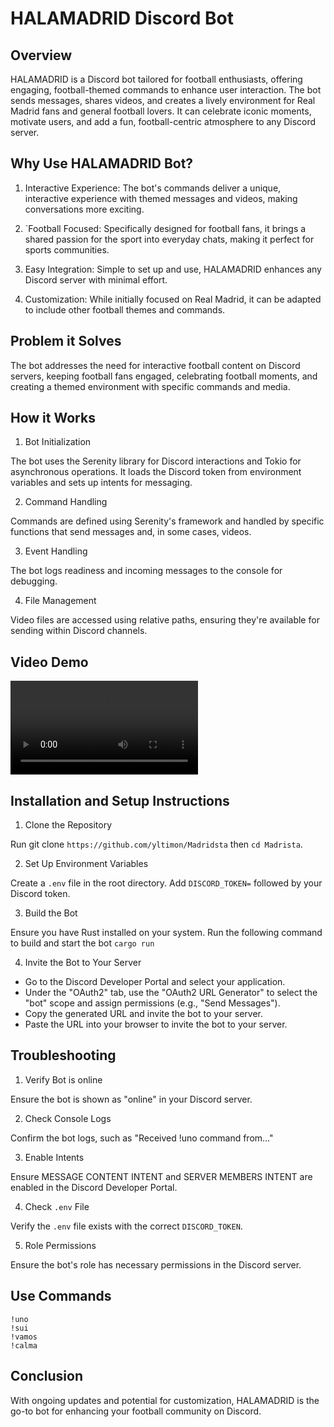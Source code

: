 # HALAMADRID Discord Bot

## Overview

HALAMADRID is a Discord bot tailored for football enthusiasts, offering engaging, football-themed commands to enhance user interaction. The bot sends messages, shares videos, and creates a lively environment for Real Madrid fans and general football lovers. It can celebrate iconic moments, motivate users, and add a fun, football-centric atmosphere to any Discord server.

## Why Use HALAMADRID Bot?

1. Interactive Experience: The bot's commands deliver a unique, interactive experience with themed messages and videos, making conversations more exciting.

2. `Football Focused: Specifically designed for football fans, it brings a shared passion for the sport into everyday chats, making it perfect for sports communities.

3. Easy Integration: Simple to set up and use, HALAMADRID enhances any Discord server with minimal effort.

4. Customization: While initially focused on Real Madrid, it can be adapted to include other football themes and commands.

## Problem it Solves
The bot addresses the need for interactive football content on Discord servers, keeping football fans engaged, celebrating football moments, and creating a themed environment with specific commands and media.

## How it Works
1. Bot Initialization

The bot uses the Serenity library for Discord interactions and Tokio for asynchronous operations. It loads the Discord token from environment variables and sets up intents for messaging.

2. Command Handling

Commands are defined using Serenity's framework and handled by specific functions that send messages and, in some cases, videos.

3. Event Handling

The bot logs readiness and incoming messages to the console for debugging.

4. File Management

Video files are accessed using relative paths, ensuring they're available for sending within Discord channels.

## Video Demo

<video controls src="demo.mp4" title="Title"></video>

## Installation and Setup Instructions
1. Clone the Repository

Run git clone `https://github.com/yltimon/Madridsta` then `cd Madrista`.

2. Set Up Environment Variables

Create a `.env` file in the root directory. Add `DISCORD_TOKEN=` followed by your Discord token.

3. Build the Bot

Ensure you have Rust installed on your system. Run the following command to build and start the bot `cargo run`

4. Invite the Bot to Your Server

* Go to the Discord Developer Portal and select your application.
* Under the "OAuth2" tab, use the "OAuth2 URL Generator" to select the "bot" scope and assign permissions (e.g., "Send Messages").
* Copy the generated URL and invite the bot to your server.
* Paste the URL into your browser to invite the bot to your server.

## Troubleshooting
1. Verify Bot is online

Ensure the bot is shown as "online" in your Discord server.

2. Check Console Logs

Confirm the bot logs, such as "Received !uno command from..."

3. Enable Intents

Ensure MESSAGE CONTENT INTENT and SERVER MEMBERS INTENT are enabled in the Discord Developer Portal.

4. Check `.env` File

Verify the `.env` file exists with the correct `DISCORD_TOKEN`.

5. Role Permissions

Ensure the bot's role has necessary permissions in the Discord server.

## Use Commands
`!uno`
<br>
`!sui`
<br>
`!vamos`
<br>
`!calma`

## Conclusion
With ongoing updates and potential for customization, HALAMADRID is the go-to bot for enhancing your football community on Discord.








